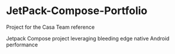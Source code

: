 # JetPack-Compose-Portfolio
Project for the Casa Team reference

Jetpack Compose project leveraging bleeding edge native Android performance
